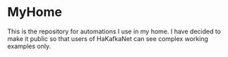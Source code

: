 # MyHome
This is the repository for automations I use in my home. I have decided to make it public so that users of HaKafkaNet can see complex working examples only.
